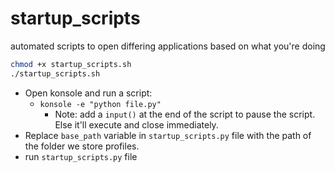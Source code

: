 # startup_scripts
automated scripts to open differing applications based on what you're doing

```bash
chmod +x startup_scripts.sh
./startup_scripts.sh
```


- Open konsole and run a script:
  - `konsole -e "python file.py"`
    - Note: add a `input()` at the end of the script to pause the script. Else it'll execute and close immediately.
- Replace `base_path` variable in `startup_scripts.py` file with the path of the folder we store profiles. 
- run `startup_scripts.py` file